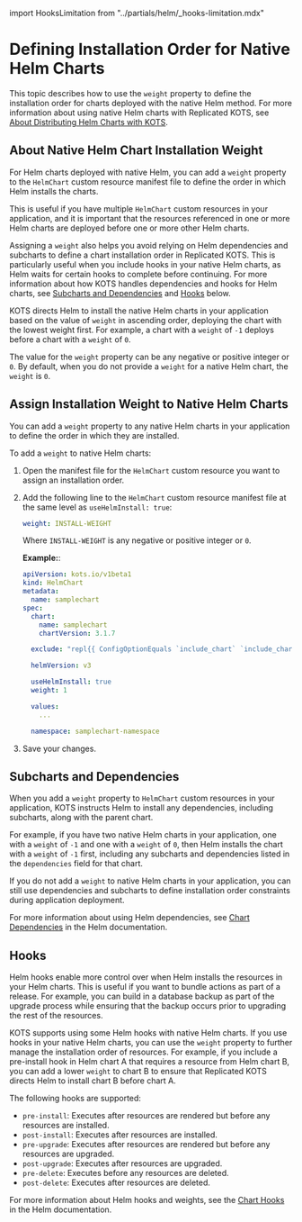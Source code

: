 import HooksLimitation from "../partials/helm/_hooks-limitation.mdx"

# Defining Installation Order for Native Helm Charts

This topic describes how to use the `weight` property to define the installation order for charts deployed with the native Helm method. For more information about using native Helm charts with Replicated KOTS, see [About Distributing Helm Charts with KOTS](/vendor/helm-native-about).

## About Native Helm Chart Installation Weight

For Helm charts deployed with native Helm, you can add a `weight` property to the `HelmChart` custom resource manifest file to define the order in which Helm installs the charts.

This is useful if you have multiple `HelmChart` custom resources in your application, and it is important that the resources referenced in one or more Helm charts are deployed before one or more other Helm charts.

Assigning a `weight` also helps you avoid relying on Helm dependencies and subcharts to define a chart installation order in Replicated KOTS. This is particularly useful when you include hooks in your native Helm charts, as Helm waits for certain hooks to complete before continuing. For more information about how KOTS handles dependencies and hooks for Helm charts, see [Subcharts and Dependencies](#subcharts-and-dependencies) and [Hooks](#hooks) below.

KOTS directs Helm to install the native Helm charts in your application based on the value of `weight` in ascending order, deploying the chart with the lowest weight first. For example, a chart with a `weight` of `-1` deploys before a chart with a `weight` of `0`.

The value for the `weight` property can be any negative or positive integer or `0`. By default, when you do not provide a `weight` for a native Helm chart, the `weight` is `0`.

## Assign Installation Weight to Native Helm Charts

You can add a `weight` property to any native Helm charts in your application to define the order in which they are installed.

To add a `weight` to native Helm charts:

1. Open the manifest file for the `HelmChart` custom resource you want to assign an installation order.

1. Add the following line to the `HelmChart` custom resource manifest file at the same level as `useHelmInstall: true`:

   ```yaml
   weight: INSTALL-WEIGHT
   ```
   Where `INSTALL-WEIGHT` is any negative or positive integer or `0`.

   **Example:**:

   ```yaml
   apiVersion: kots.io/v1beta1
   kind: HelmChart
   metadata:
     name: samplechart
   spec:
     chart:
       name: samplechart
       chartVersion: 3.1.7

     exclude: "repl{{ ConfigOptionEquals `include_chart` `include_chart_no`}}"

     helmVersion: v3

     useHelmInstall: true
     weight: 1

     values:
       ...

     namespace: samplechart-namespace
   ```
1. Save your changes.

## Subcharts and Dependencies

When you add a `weight` property to `HelmChart` custom resources in your application, KOTS instructs Helm to install any dependencies, including subcharts, along with the parent chart.

For example, if you have two native Helm charts in your application, one with a `weight` of `-1` and one with a `weight` of `0`, then Helm installs the chart with a `weight` of `-1` first, including any subcharts and dependencies listed in the `dependencies` field for that chart.

If you do not add a `weight` to native Helm charts in your application, you can still use dependencies and subcharts to define installation order constraints during application deployment.

For more information about using Helm dependencies, see [Chart Dependencies](https://helm.sh/docs/topics/charts/#chart-dependencies) in the Helm documentation.

## Hooks

Helm hooks enable more control over when Helm installs the resources in your Helm charts. This is useful if you want to bundle actions as part of a release. For example, you can build in a database backup as part of the upgrade process while ensuring that the backup occurs prior to upgrading the rest of the resources.

KOTS supports using some Helm hooks with native Helm charts. If you use hooks in your native Helm charts, you can use the `weight` property to further manage the installation order of resources. For example, if you include a pre-install hook in Helm chart A that requires a resource from Helm chart B, you can add a lower `weight` to chart B to ensure that Replicated KOTS directs Helm to install chart B before chart A.

The following hooks are supported:
  * `pre-install`: Executes after resources are rendered but before any resources are installed.
  * `post-install`: Executes after resources are installed.
  * `pre-upgrade`: Executes after resources are rendered but before any resources are upgraded.
  * `post-upgrade`: Executes after resources are upgraded.
  * `pre-delete`: Executes before any resources are deleted.
  * `post-delete`: Executes after resources are deleted.

<HooksLimitation/>

For more information about Helm hooks and weights, see the [Chart Hooks](https://helm.sh/docs/topics/charts_hooks/) in the Helm documentation.